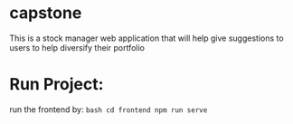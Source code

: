 # capstone

This is a stock manager web application that will help give suggestions to users to help diversify their portfolio

# Run Project:
run the frontend by:
    ``` bash
    cd frontend
    npm run serve
    ```
